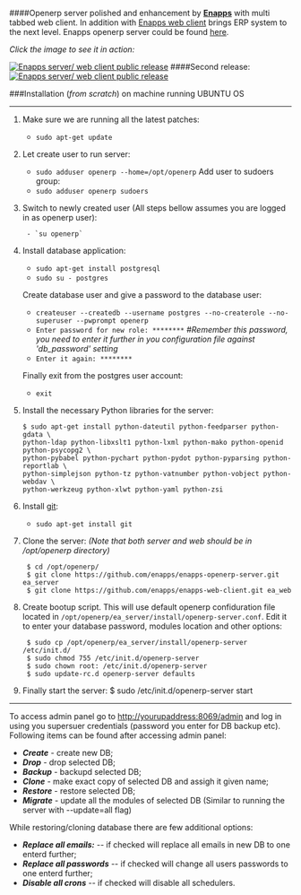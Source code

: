 ####Openerp server polished and enhancement by [**Enapps**](http://enapps.co.uk) with multi tabbed web client. In addition with [Enapps web client](https://github.com/enapps/enapps-web-client) brings ERP system to the next level.
Enapps openerp server could be found [here](https://github.com/enapps/enapps-openerp-server).

*Click the image to see it in action:*

[![Enapps server/ web client public release](http://img.youtube.com/vi/7aJPrmKQMcM/0.jpg)](http://www.youtube.com/watch?v=7aJPrmKQMcM&feature=youtu.be)
####Second release:
[![Enapps server/ web client public release](http://img.youtube.com/vi/W6eoLDORGWQ/0.jpg)](https://www.youtube.com/watch?v=W6eoLDORGWQ&feature=youtu.be)


###Installation (*from scratch*) on machine running UBUNTU OS
***

1.  Make sure we are running all the latest patches:
    - `sudo apt-get update`

2.  Let create user to run server:
    - `sudo adduser openerp --home=/opt/openerp`
    Add user to sudoers group:
    - `sudo adduser openerp sudoers`

3. Switch to newly created user (All steps bellow assumes you are logged in as openerp user):

        - `su openerp`

4.  Install database application:
    - `sudo apt-get install postgresql`
    - `sudo su - postgres`

    Create database user and give a password to the database user:
    - `createuser --createdb --username postgres --no-createrole --no-superuser --pwprompt openerp`
    - `Enter password for new role: ********`  #_Remember this password, you need to enter it further in you configuration file against 'db_password' setting_
    - `Enter it again: ********`

    Finally exit from the postgres user account:
    - `exit`

5.  Install the necessary Python libraries for the server:

        $ sudo apt-get install python-dateutil python-feedparser python-gdata \
        python-ldap python-libxslt1 python-lxml python-mako python-openid python-psycopg2 \
        python-pybabel python-pychart python-pydot python-pyparsing python-reportlab \
        python-simplejson python-tz python-vatnumber python-vobject python-webdav \
        python-werkzeug python-xlwt python-yaml python-zsi
6. Install [git](http://git-scm.com/):
    - `sudo apt-get install git`
7. Clone the server:
        *(Note that both server and web should be in /opt/openerp directory)*

        $ cd /opt/openerp/
        $ git clone https://github.com/enapps/enapps-openerp-server.git ea_server
        $ git clone https://github.com/enapps/enapps-web-client.git ea_web

8. Create bootup script.
    This will use default openerp confiduration file located in `/opt/openerp/ea_server/install/openerp-server.conf`. Edit it to enter your database password, modules location and other options:

        $ sudo cp /opt/openerp/ea_server/install/openerp-server /etc/init.d/
        $ sudo chmod 755 /etc/init.d/openerp-server
        $ sudo chown root: /etc/init.d/openerp-server
        $ sudo update-rc.d openerp-server defaults

9. Finally start the server:
        $ sudo /etc/init.d/openerp-server start

----
To access admin panel go to [http://yourupaddress:8069/admin](http://youripaddress:8069/admin) and log in using you supersuer credentials (password you enter for DB backup etc). Following items can be found after accessing admin panel:

- *__Create__* - create new DB;
- *__Drop__* - drop selected DB;
-  *__Backup__* - backupd selected DB;
-  *__Clone__* - make exact copy of selected DB and assigh it given name;
-  *__Restore__* - restore selected DB;
-  *__Migrate__* - update all the modules of selected DB (Similar to running the server with --update=all flag)


While restoring/cloning database there are few additional options:
* *__Replace all emails:__* -- if checked will replace all emails in new DB to one enterd further;
*  *__Replace all passwords__* -- if checked will change all users passwords to one enterd further;
*  *__Disable all crons__* -- if checked will disable all schedulers.
